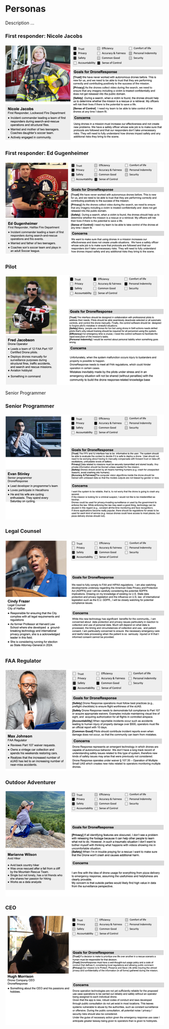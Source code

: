 # Personas

Description ...

### First responder: Nicole Jacobs

![First responder -- Nicole Jacobs](first-responder-woman.jpg)

### First responder: Ed Gugenheimer

![First responder -- Ed Gugenheimer](first-responder-man.jpg)

### Pilot

![Pilot](pilot.jpg)

Senior Programmer

### Senior Programmer

![Senior Programmer](senior-programmer.jpg)

### Legal Counsel

![Legal Counsel](legal-counsel.jpg)

### FAA Regulator

![FAA Regulator](faa-regulator.jpg)

### Outdoor Adventurer

![Outdoor Adventurer](outdoor-adventurer.jpg)

### CEO

![CEO](CEO.jpg)

